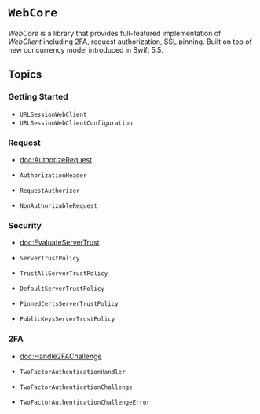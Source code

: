# ``WebCore``

*WebCore* is a library that provides full-featured implementation of *WebClient* including 2FA,
request authorization, SSL pinning. Built on top of new concurrency model introduced in Swift 5.5.

## Topics

### Getting Started

- ``URLSessionWebClient``
- ``URLSessionWebClientConfiguration``

### Request

- <doc:AuthorizeRequest>

- ``AuthorizationHeader``
- ``RequestAuthorizer``
- ``NonAuthorizableRequest``

### Security

- <doc:EvaluateServerTrust>

- ``ServerTrustPolicy``
- ``TrustAllServerTrustPolicy``
- ``DefaultServerTrustPolicy``
- ``PinnedCertsServerTrustPolicy``
- ``PublicKeysServerTrustPolicy``

### 2FA

- <doc:Handle2FAChallenge>

- ``TwoFactorAuthenticationHandler``
- ``TwoFactorAuthenticationChallenge``
- ``TwoFactorAuthenticationChallengeError``
